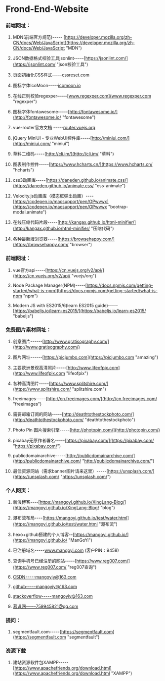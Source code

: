 # Frond-End-Website

### 前端网址：

1. MDN(前端官方规范)-----
[https://developer.mozilla.org/zh-CN/docs/Web/JavaScript](https://developer.mozilla.org/zh-CN/docs/Web/JavaScript "MDN")

1. JSON数据格式校验工具jsonlint-----[https://jsonlint.com/](https://jsonlint.com/ "json校验工具")

2. 页面初始化CSS样式-----[cssreset.com](cssreset.com "cssreset")

3. 图标字体IcoMoon-----[icomoon.io](icomoon.io "icomoon")

4. 在线正则校验regexper-----[www.regexper.com](www.regexper.com "regexper")

5. 图标字体fontawesome-----[http://fontawesome.io/](http://fontawesome.io/ "fontawesome")

6. vue-router官方文档 -----[router.vuejs.org](router.vuejs.org "vuejs")

7. jQuery MiniUI - 专业WebUI控件库-----[http://miniui.com/](http://miniui.com/ "miniui")

8. 草料二维码-----[http://cli.im/](http://cli.im/ "草料")

9. 图表制作控件-----[https://www.hcharts.cn/](https://www.hcharts.cn/ "hcharts")

10. css3动画库-----[https://daneden.github.io/animate.css/](https://daneden.github.io/animate.css/ "css-animate") 
11. Velocity.js动画库（模态框弹出动画）----[https://codepen.io/macsupport/pen/OPwvwx](https://codepen.io/macsupport/pen/OPwvwx "bootrap-modal.animate")

12. 在线压缩代码片段-----[http://kangax.github.io/html-minifier/](http://kangax.github.io/html-minifier/ "压缩代码") 

12. 各种最新版浏览器-----[https://browsehappy.com/](https://browsehappy.com/ "browser") 
### 前端网址：
1. vue官方api-----[https://cn.vuejs.org/v2/api/](https://cn.vuejs.org/v2/api/ "vuejs/org")

2. Node Package Manager(NPM)-----[https://docs.npmjs.com/getting-started/what-is-npm](https://docs.npmjs.com/getting-started/what-is-npm "npm")
3. Modern JS with ES2015/6(learn ES2015 guide)-----[https://babeljs.io/learn-es2015/](https://babeljs.io/learn-es2015/ "babeljs")
 
### 免费图片素材网址：
1. 创意图片------[http://www.gratisography.com/](http://www.gratisography.com/)

2. 图片网址------[https://picjumbo.com](https://picjumbo.com "amazing")

3. 主要欧洲景观高清照片-----[http://www.lifeofpix.com](http://www.lifeofpix.com "lifeofpix") 
4. 各种高清图片-----[https://www.splitshire.com/](https://www.splitshire.com/ "splitshire.com") 

5. freeimages-----[http://cn.freeimages.com/](http://cn.freeimages.com/ "freeimages") 
6. 需要邮箱订阅的网站-----[http://deathtothestockphoto.com/](http://deathtothestockphoto.com/ "deathtothestockphoto")

7. Photo Pin 图片搜索引擎-----[http://photopin.com/](http://photopin.com/) 
8. pixabay无原作者署名-----[https://pixabay.com/](https://pixabay.com/ "https://pixabay.com/")

9. publicdomainarchive-----[http://publicdomainarchive.com/](http://publicdomainarchive.com/ "http://publicdomainarchive.com/")
10. 最佳资源网站（需求banner图片请来这里）-----[https://unsplash.com/](https://unsplash.com/ "https://unsplash.com/")
### 个人网页：


1.  新浪博客----[https://mangoyi.github.io/XingLang-Blog/](https://mangoyi.github.io/XingLang-Blog/ "blog")

2. 瀑布流布局----[https://mangoyi.github.io/test/water.html](https://mangoyi.github.io/test/water.html "瀑布流")
3. hexo+github搭建的个人博客--[https://mangoyi.github.io/](https://mangoyi.github.io/ "ManGoYi")

4. 已注册域名-----www.mangoyi.com  (客户PIN：9458) 
5. 查询手机号已经注册的网站-----[https://www.reg007.com/](https://www.reg007.com/ "reg007查询")

6. CSDN-----mangoyiy@163.com
7. github-----mangoyiy@163.com

8. stackoverflow-----mangoyiy@163.com
9. 慕课网-----759945821@qq.com  

### 提问：
1. segmentfault.com-----[https://segmentfault.com](https://segmentfault.com "segmentfault")

### 资源下载
1. 建站资源软件包XAMPP-----[https://www.apachefriends.org/download.html](https://www.apachefriends.org/download.html "XAMPP")